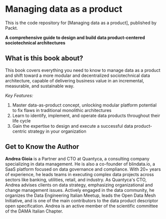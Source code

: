 # Managing data as a product

This is the code repository for [Managing data as a product], published by Packt.

**A comprehensive guide to design and build data product-centered sociotechnical architectures**

## What is this book about?

This book covers everything you need to know to manage data as a product and shift toward a more modular and decentralized sociotechnical data architecture, capable of delivering business value in an incremental, measurable, and sustainable way. 

*Key Features:*
1. Master data-as-product concept, unlocking modular platform potential to fix flaws in traditional monolithic architectures
1. Learn to identify, implement, and operate data products throughout their life cycle
1. Gain the expertise to design and execute a successful data product-centric strategy in your organization


## Get to Know the Author
**Andrea Gioia** is a Partner and CTO at Quantyca, a consulting company specializing in data management. He is also a co-founder of blindata.io, a SaaS platform focused on data governance and compliance. With 20+ years of experience, he leads teams in executing complex data projects across sectors like banking, utilities, retail, and industry. As Quantyca's CTO, Andrea advises clients on data strategy, emphasizing organizational and change management issues. Actively engaged in the data community, he organizes the Data Engineering Italian Meetup, leads the Open Data Mesh Initiative, and is one of the main contributors to the data product descriptor open specification. Andrea is an active member of the scientific committee of the DAMA Italian Chapter.



